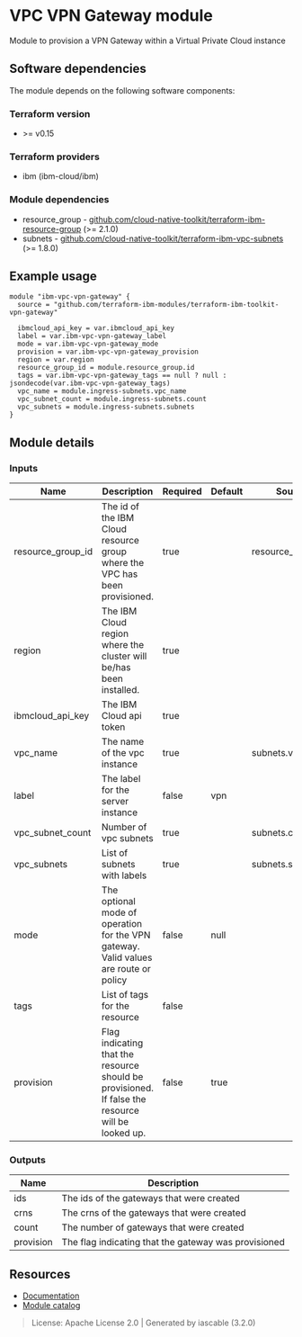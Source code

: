 # VPC VPN Gateway module

Module to provision a VPN Gateway within a Virtual Private Cloud instance


## Software dependencies

The module depends on the following software components:

### Terraform version

- \>= v0.15

### Terraform providers


- ibm (ibm-cloud/ibm)

### Module dependencies


- resource_group - [github.com/cloud-native-toolkit/terraform-ibm-resource-group](https://github.com/cloud-native-toolkit/terraform-ibm-resource-group) (>= 2.1.0)
- subnets - [github.com/cloud-native-toolkit/terraform-ibm-vpc-subnets](https://github.com/cloud-native-toolkit/terraform-ibm-vpc-subnets) (>= 1.8.0)

## Example usage

```hcl
module "ibm-vpc-vpn-gateway" {
  source = "github.com/terraform-ibm-modules/terraform-ibm-toolkit-vpn-gateway"

  ibmcloud_api_key = var.ibmcloud_api_key
  label = var.ibm-vpc-vpn-gateway_label
  mode = var.ibm-vpc-vpn-gateway_mode
  provision = var.ibm-vpc-vpn-gateway_provision
  region = var.region
  resource_group_id = module.resource_group.id
  tags = var.ibm-vpc-vpn-gateway_tags == null ? null : jsondecode(var.ibm-vpc-vpn-gateway_tags)
  vpc_name = module.ingress-subnets.vpc_name
  vpc_subnet_count = module.ingress-subnets.count
  vpc_subnets = module.ingress-subnets.subnets
}

```

## Module details

### Inputs

| Name | Description | Required | Default | Source |
|------|-------------|---------|----------|--------|
| resource_group_id | The id of the IBM Cloud resource group where the VPC has been provisioned. | true |  | resource_group.id |
| region | The IBM Cloud region where the cluster will be/has been installed. | true |  |  |
| ibmcloud_api_key | The IBM Cloud api token | true |  |  |
| vpc_name | The name of the vpc instance | true |  | subnets.vpc_name |
| label | The label for the server instance | false | vpn |  |
| vpc_subnet_count | Number of vpc subnets | true |  | subnets.count |
| vpc_subnets | List of subnets with labels | true |  | subnets.subnets |
| mode | The optional mode of operation for the VPN gateway. Valid values are route or policy | false | null |  |
| tags | List of tags for the resource | false |  |  |
| provision | Flag indicating that the resource should be provisioned. If false the resource will be looked up. | false | true |  |

### Outputs

| Name | Description |
|------|-------------|
| ids | The ids of the gateways that were created |
| crns | The crns of the gateways that were created |
| count | The number of gateways that were created |
| provision | The flag indicating that the gateway was provisioned |

## Resources

- [Documentation](https://operate.cloudnativetoolkit.dev)
- [Module catalog](https://modules.cloudnativetoolkit.dev)

> License: Apache License 2.0 | Generated by iascable (3.2.0)

